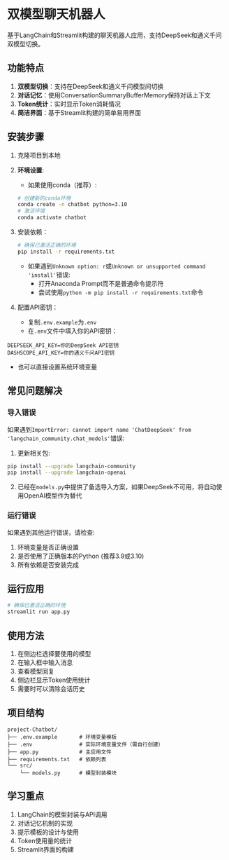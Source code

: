 # 双模型聊天机器人

基于LangChain和Streamlit构建的聊天机器人应用，支持DeepSeek和通义千问双模型切换。

## 功能特点

1. **双模型切换**：支持在DeepSeek和通义千问模型间切换
2. **对话记忆**：使用ConversationSummaryBufferMemory保持对话上下文
3. **Token统计**：实时显示Token消耗情况
4. **简洁界面**：基于Streamlit构建的简单易用界面

## 安装步骤

1. 克隆项目到本地
2. **环境设置**:
   - 如果使用conda（推荐）:
   ```bash
   # 创建新的conda环境
   conda create -n chatbot python=3.10
   # 激活环境
   conda activate chatbot
   ```
3. 安装依赖：
   ```bash
   # 确保已激活正确的环境
   pip install -r requirements.txt
   ```
   - 如果遇到`Unknown option: r`或`Unknown or unsupported command 'install'`错误:
     - 打开Anaconda Prompt而不是普通命令提示符
     - 尝试使用`python -m pip install -r requirements.txt`命令

4. 配置API密钥：
   - 复制`.env.example`为`.env`
   - 在`.env`文件中填入你的API密钥：
```
DEEPSEEK_API_KEY=你的DeepSeek API密钥
DASHSCOPE_API_KEY=你的通义千问API密钥
```
   - 也可以直接设置系统环境变量

## 常见问题解决

### 导入错误
如果遇到`ImportError: cannot import name 'ChatDeepSeek' from 'langchain_community.chat_models'`错误:

1. 更新相关包:
```bash
pip install --upgrade langchain-community
pip install --upgrade langchain-openai
```

2. 已经在`models.py`中提供了备选导入方案，如果DeepSeek不可用，将自动使用OpenAI模型作为替代

### 运行错误
如果遇到其他运行错误，请检查:
1. 环境变量是否正确设置
2. 是否使用了正确版本的Python (推荐3.9或3.10)
3. 所有依赖是否安装完成

## 运行应用

```bash
# 确保已激活正确的环境
streamlit run app.py
```

## 使用方法

1. 在侧边栏选择要使用的模型
2. 在输入框中输入消息
3. 查看模型回复
4. 侧边栏显示Token使用统计
5. 需要时可以清除会话历史

## 项目结构

```
project-Chatbot/
├── .env.example       # 环境变量模板
├── .env               # 实际环境变量文件（需自行创建）
├── app.py             # 主应用文件
├── requirements.txt   # 依赖列表
└── src/
    └── models.py      # 模型封装模块
```

## 学习重点

1. LangChain的模型封装与API调用
2. 对话记忆机制的实现
3. 提示模板的设计与使用
4. Token使用量的统计
5. Streamlit界面的构建 
